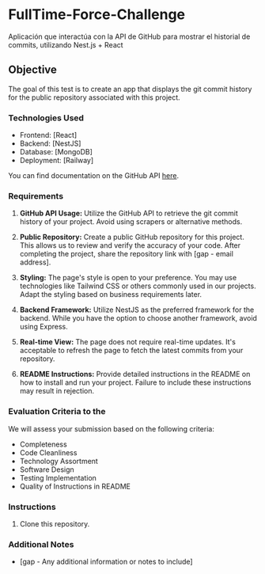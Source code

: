 # FullTime-Force-Challenge

Aplicación que interactúa con la API de GitHub para mostrar el historial de commits, utilizando Nest.js + React

## Objective

The goal of this test is to create an app that displays the git commit history for the public repository associated with this project.

### Technologies Used

- Frontend: [React]
- Backend: [NestJS]
- Database: [MongoDB]
- Deployment: [Railway]

You can find documentation on the GitHub API [here](https://developer.github.com/v3/).

### Requirements

1. **GitHub API Usage:** Utilize the GitHub API to retrieve the git commit history of your project. Avoid using scrapers or alternative methods.

2. **Public Repository:** Create a public GitHub repository for this project. This allows us to review and verify the accuracy of your code. After completing the project, share the repository link with [gap - email address].

3. **Styling:** The page's style is open to your preference. You may use technologies like Tailwind CSS or others commonly used in our projects. Adapt the styling based on business requirements later.

4. **Backend Framework:** Utilize NestJS as the preferred framework for the backend. While you have the option to choose another framework, avoid using Express.

5. **Real-time View:** The page does not require real-time updates. It's acceptable to refresh the page to fetch the latest commits from your repository.

6. **README Instructions:** Provide detailed instructions in the README on how to install and run your project. Failure to include these instructions may result in rejection.

### Evaluation Criteria to the 

We will assess your submission based on the following criteria:

- Completeness
- Code Cleanliness
- Technology Assortment
- Software Design
- Testing Implementation
- Quality of Instructions in README

### Instructions

1. Clone this repository.


### Additional Notes

- [gap - Any additional information or notes to include]